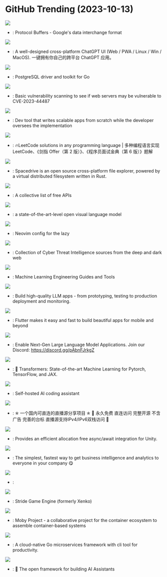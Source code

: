 # GitHub Trending (2023-10-13)

![](https://img.shields.io/badge/C%2B%2B-New%2051-green?style=flat-square&logo=appveyor)
- [](https://github.comundefined): Protocol Buffers - Google's data interchange format

![](https://img.shields.io/badge/TypeScript-New%20201-green?style=flat-square&logo=appveyor)
- [](https://github.comundefined): A well-designed cross-platform ChatGPT UI (Web / PWA / Linux / Win / MacOS). 一键拥有你自己的跨平台 ChatGPT 应用。

![](https://img.shields.io/badge/Go-New%2029-green?style=flat-square&logo=appveyor)
- [](https://github.comundefined): PostgreSQL driver and toolkit for Go

![](https://img.shields.io/badge/Python-New%2020-green?style=flat-square&logo=appveyor)
- [](https://github.comundefined): Basic vulnerability scanning to see if web servers may be vulnerable to CVE-2023-44487

![](https://img.shields.io/badge/Python-New%201-green?style=flat-square&logo=appveyor)
- [](https://github.comundefined): Dev tool that writes scalable apps from scratch while the developer oversees the implementation

![](https://img.shields.io/badge/Java-New%20197-green?style=flat-square&logo=appveyor)
- [](https://github.comundefined): 🔥LeetCode solutions in any programming language | 多种编程语言实现 LeetCode、《剑指 Offer（第 2 版）》、《程序员面试金典（第 6 版）》题解

![](https://img.shields.io/badge/TypeScript-New%20516-green?style=flat-square&logo=appveyor)
- [](https://github.comundefined): Spacedrive is an open source cross-platform file explorer, powered by a virtual distributed filesystem written in Rust.

![](https://img.shields.io/badge/Python-New%20303-green?style=flat-square&logo=appveyor)
- [](https://github.comundefined): A collective list of free APIs

![](https://img.shields.io/badge/Python-New%2071-green?style=flat-square&logo=appveyor)
- [](https://github.comundefined): a state-of-the-art-level open visual language model

![](https://img.shields.io/badge/Lua-New%2053-green?style=flat-square&logo=appveyor)
- [](https://github.comundefined): Neovim config for the lazy

![](https://img.shields.io/badge/none-New%2054-green?style=flat-square&logo=appveyor)
- [](https://github.comundefined): Collection of Cyber Threat Intelligence sources from the deep and dark web

![](https://img.shields.io/badge/Python-New%2050-green?style=flat-square&logo=appveyor)
- [](https://github.comundefined): Machine Learning Engineering Guides and Tools

![](https://img.shields.io/badge/Python-New%20696-green?style=flat-square&logo=appveyor)
- [](https://github.comundefined): Build high-quality LLM apps - from prototyping, testing to production deployment and monitoring.

![](https://img.shields.io/badge/Dart-New%2049-green?style=flat-square&logo=appveyor)
- [](https://github.comundefined): Flutter makes it easy and fast to build beautiful apps for mobile and beyond

![](https://img.shields.io/badge/Jupyter%20Notebook-New%20680-green?style=flat-square&logo=appveyor)
- [](https://github.comundefined): Enable Next-Gen Large Language Model Applications. Join our Discord: https://discord.gg/pAbnFJrkgZ

![](https://img.shields.io/badge/Python-New%2071-green?style=flat-square&logo=appveyor)
- [](https://github.comundefined): 🤗 Transformers: State-of-the-art Machine Learning for Pytorch, TensorFlow, and JAX.

![](https://img.shields.io/badge/TypeScript-New%2064-green?style=flat-square&logo=appveyor)
- [](https://github.comundefined): Self-hosted AI coding assistant

![](https://img.shields.io/badge/JavaScript-New%20329-green?style=flat-square&logo=appveyor)
- [](https://github.comundefined): ✯ 一个国内可直连的直播源分享项目 ✯ 🔕 永久免费 直连访问 完整开源 不含广告 完善的台标 直播源支持IPv4/IPv6双栈访问 🔕

![](https://img.shields.io/badge/C%23-New%2012-green?style=flat-square&logo=appveyor)
- [](https://github.comundefined): Provides an efficient allocation free async/await integration for Unity.

![](https://img.shields.io/badge/Clojure-New%2023-green?style=flat-square&logo=appveyor)
- [](https://github.comundefined): The simplest, fastest way to get business intelligence and analytics to everyone in your company 😋

![](https://img.shields.io/badge/Jupyter%20Notebook-New%20102-green?style=flat-square&logo=appveyor)
- [](https://github.comundefined): 

![](https://img.shields.io/badge/C%23-New%2019-green?style=flat-square&logo=appveyor)
- [](https://github.comundefined): Stride Game Engine (formerly Xenko)

![](https://img.shields.io/badge/Go-New%207-green?style=flat-square&logo=appveyor)
- [](https://github.comundefined): Moby Project - a collaborative project for the container ecosystem to assemble container-based systems

![](https://img.shields.io/badge/Go-New%2092-green?style=flat-square&logo=appveyor)
- [](https://github.comundefined): A cloud-native Go microservices framework with cli tool for productivity.

![](https://img.shields.io/badge/JavaScript-New%2020-green?style=flat-square&logo=appveyor)
- [](https://github.comundefined): 🥷 The open framework for building AI Assistants

